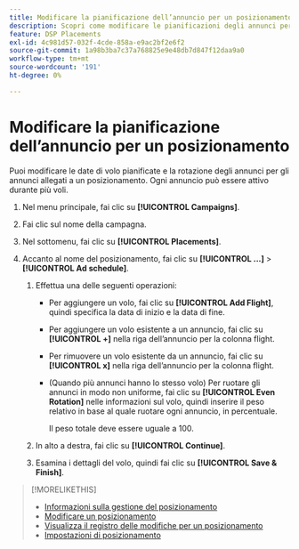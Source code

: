 ```yaml
---
title: Modificare la pianificazione dell’annuncio per un posizionamento
description: Scopri come modificare le pianificazioni degli annunci per gli annunci allegati a un posizionamento.
feature: DSP Placements
exl-id: 4c981d57-032f-4cde-858a-e9ac2bf2e6f2
source-git-commit: 1a98b3ba7c37a768825e9e48db7d847f12daa9a0
workflow-type: tm+mt
source-wordcount: '191'
ht-degree: 0%

---
```


# Modificare la pianificazione dell’annuncio per un posizionamento

<!-- Some placements don't have this option. Clarify which placement types aren't eligible -- just simple ad serving placements (PG ones seem okay)? And anything else? -->

Puoi modificare le date di volo pianificate e la rotazione degli annunci per gli annunci allegati a un posizionamento. Ogni annuncio può essere attivo durante più voli.

1. Nel menu principale, fai clic su **[!UICONTROL Campaigns]**.

1. Fai clic sul nome della campagna.

1. Nel sottomenu, fai clic su **[!UICONTROL Placements]**.

1. Accanto al nome del posizionamento, fai clic su  **[!UICONTROL ...]** > **[!UICONTROL Ad schedule]**.

   1. Effettua una delle seguenti operazioni:

      * Per aggiungere un volo, fai clic su **[!UICONTROL Add Flight]**, quindi specifica la data di inizio e la data di fine.

      * Per aggiungere un volo esistente a un annuncio, fai clic su **[!UICONTROL +]** nella riga dell’annuncio per la colonna flight.

      * Per rimuovere un volo esistente da un annuncio, fai clic su **[!UICONTROL x]** nella riga dell’annuncio per la colonna flight.

      * (Quando più annunci hanno lo stesso volo) Per ruotare gli annunci in modo non uniforme, fai clic su **[!UICONTROL Even Rotation]** nelle informazioni sul volo, quindi inserire il peso relativo in base al quale ruotare ogni annuncio, in percentuale.

         Il peso totale deve essere uguale a 100.
   1. In alto a destra, fai clic su **[!UICONTROL Continue]**.

   1. Esamina i dettagli del volo, quindi fai clic su **[!UICONTROL Save & Finish]**.


>[!MORELIKETHIS]
>
>* [Informazioni sulla gestione del posizionamento](placement-about.md)
>* [Modificare un posizionamento](placement-edit.md)
>* [Visualizza il registro delle modifiche per un posizionamento](placement-change-log.md)
>* [Impostazioni di posizionamento](placement-settings.md)

